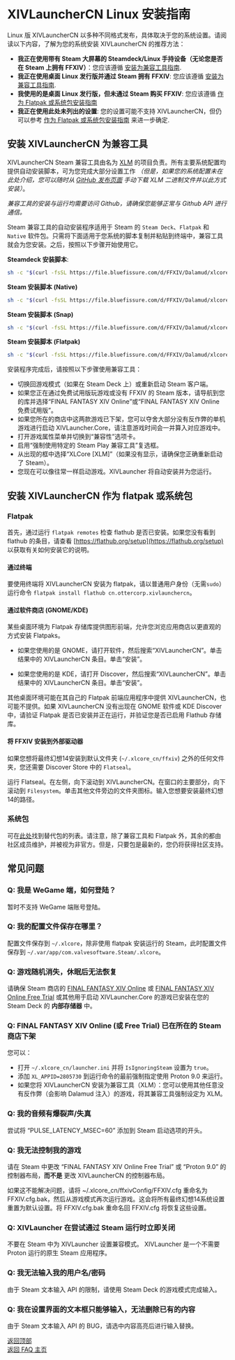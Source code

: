 # XIVLauncherCN Linux 安装指南

Linux 版 XIVLauncherCN 以多种不同格式发布，具体取决于您的系统设置。请阅读以下内容，了解为您的系统安装 XIVLauncherCN 的推荐方法：

- **我正在使用带有 Steam 大屏幕的 Steamdeck/Linux 手持设备（无论您是否在 Steam 上拥有 FFXIV）**：您应该遵循 [安装为兼容工具指南](#安装-xivlaunchercn-为兼容工具).
- **我正在使用桌面 Linux 发行版并通过 Steam 拥有 FFXIV**: 您应该遵循 [安装为兼容工具指南](#安装-xivlaunchercn-为兼容工具).
- **我使用的是桌面 Linux 发行版，但未通过 Steam 购买 FFXIV**: 您应该遵循 [作为 Flatpak 或系统包安装指南](#安装-xivlaunchercn-作为-flatpak-或系统包)
- **我正在使用此处未列出的设置**: 您的设置可能不支持 XIVLauncherCN，但仍可以参考 [作为 Flatpak 或系统包安装指南](#安装-xivlaunchercn-作为-flatpak-或系统包) 来进一步确定.

## 安装 XIVLauncherCN 为兼容工具

XIVLauncherCN Steam 兼容工具由名为 [XLM](https://github.com/Blooym/XLM) 的项目负责。所有主要系统配置均提供自动安装脚本，可为您完成大部分设置工作 *（但是，如果您的系统配置未在此处介绍，您可以随时从 [GitHub 发布页面](https://github.com/Blooym/xlm/releases/latest) 手动下载 XLM 二进制文件并以此方式安装）*。

*兼容工具的安装与运行均需要访问 Github，请确保您能够正常与 Github API 进行通信。*

Steam 兼容工具的自动安装程序适用于 Steam 的 `Steam Deck`、`Flatpak` 和 `Native` 软件包。只需将下面适用于您系统的脚本复制并粘贴到终端中，兼容工具就会为您安装。之后，按照以下步骤开始使用它。

**Steamdeck 安装脚本**:

```sh
sh -c "$(curl -fsSL https://file.bluefissure.com/d/FFXIV/Dalamud/xlcore/xlm/install-steamdeck-cn.sh)"
```

**Steam 安装脚本 (Native)**
```sh
sh -c "$(curl -fsSL https://file.bluefissure.com/d/FFXIV/Dalamud/xlcore/xlm/install-native-cn.sh)"
```

**Steam 安装脚本 (Snap)**
```sh
sh -c "$(curl -fsSL https://file.bluefissure.com/d/FFXIV/Dalamud/xlcore/xlm/install-snap-cn.sh)"
```

**Steam 安装脚本 (Flatpak)**
```sh
sh -c "$(curl -fsSL https://file.bluefissure.com/d/FFXIV/Dalamud/xlcore/xlm/install-flatpak-cn.sh)"
```

安装程序完成后，请按照以下步骤使用兼容工具：
- 切换回游戏模式（如果在 Steam Deck 上）或重新启动 Steam 客户端。
- 如果您正在通过免费试用版玩游戏或没有 FFXIV 的 Steam 版本，请导航到您的库并选择“FINAL FANTASY XIV Online”或“FINAL FANTASY XIV Online 免费试用版”。
- 如果您所在的商店中这两款游戏已下架，您可以夺舍大部分没有反作弊的单机游戏进行启动 XIVLauncher.Core，请注意游戏时间会一并算入对应游戏中。
- 打开游戏属性菜单并切换到“兼容性”选项卡。
- 启用“强制使用特定的 Steam Play 兼容工具”复选框。
- 从出现的框中选择“XLCore [XLM]”（如果没有显示，请确保您正确重新启动了 Steam）。
- 您现在可以像往常一样启动游戏。XIVLauncher 将自动安装并为您运行。

## 安装 XIVLauncherCN 作为 flatpak 或系统包

### Flatpak

首先，通过运行 `flatpak remotes` 检查 flathub 是否已安装。如果您没有看到 flathub 的条目，请查看 [https://flathub.org/setup](https://flathub.org/setup) 以获取有关如何安装它的说明。

#### 通过终端

要使用终端将 XIVLauncherCN 安装为 flatpak，请以普通用户身份（无需`sudo`）运行命令 `flatpak install flathub cn.ottercorp.xivlaunchercn`。

#### 通过软件商店 (GNOME/KDE)

某些桌面环境为 Flatpak 存储库提供图形前端，允许您浏览应用商店以更直观的方式安装 Flatpaks。

- 如果您使用的是 GNOME，请打开软件，然后搜索“XIVLauncherCN”。单击结果中的 XIVLauncherCN 条目。单击“安装”。

- 如果您使用的是 KDE，请打开 Discover，然后搜索“XIVLauncherCN”。单击结果中的 XIVLauncherCN 条目。单击“安装”。

其他桌面环境可能在其自己的 Flatpak 前端应用程序中提供 XIVLauncherCN，也可能不提供。如果 XIVLauncherCN 没有出现在 GNOME 软件或 KDE Discover 中，请验证 Flatpak 是否已安装并正在运行，并验证您是否已启用 Flathub 存储库。

#### 将 FFXIV 安装到外部驱动器

如果您想将最终幻想14安装到默认文件夹 (`~/.xlcore_cn/ffxiv`) 之外的任何文件夹，您还需要 Discover Store 中的 `Flatseal`。

运行 Flatseal。在左侧，向下滚动到 XIVLauncherCN。在窗口的主要部分，向下滚动到 `Filesystem`。单击其他文件旁边的文件夹图标。输入您想要安装最终幻想14的路径。

### 系统包

可在[此处](https://github.com/ottercorp/XIVLauncher.Core?tab=readme-ov-file#%E5%88%86%E5%8F%91)找到替代包的列表。请注意，除了兼容工具和 Flatpak 外，其余的都由社区成员维护，并被视为非官方。但是，只要包是最新的，您仍将获得社区支持。

## 常见问题

### Q: 我是 WeGame 端，如何登陆？

暂时不支持 WeGame 端账号登陆。

### Q: 我的配置文件保存在哪里？

配置文件保存到 `~/.xlcore`，除非使用 flatpak 安装运行的 Steam，此时配置文件保存到 `~/.var/app/com.valvesoftware.Steam/.xlcore`。

### Q: 游戏随机消失，休眠后无法恢复

请确保 Steam 商店的 [FINAL FANTASY XIV Online](https://store.steampowered.com/app/39210/FINAL_FANTASY_XIV_Online/) 或 [FINAL FANTASY XIV Online Free Trial](https://store.steampowered.com/app/312060/FINAL_FANTASY_XIV_Online_Free_Trial/) 或其他用于启动 XIVLauncher.Core 的游戏已安装在您的 Steam Deck 的 **内部存储器** 中。

### Q: FINAL FANTASY XIV Online (或 Free Trial) 已在所在的 Steam 商店下架

您可以：
- 打开 `~/.xlcore_cn/launcher.ini` 并将 `IsIgnoringSteam` 设置为 `true`。
- 添加 `XL_APPID=2805730` 到运行命令的最前强制指定使用 Proton 9.0 来运行。
- 如果您将 XIVLauncherCN 安装为兼容工具（XLM）：您可以使用其他任意没有反作弊（会影响 Dalamud 注入）的游戏，将其兼容工具强制设定为 XLM。

### Q: 我的音频有爆裂声/失真

尝试将 “PULSE_LATENCY_MSEC=60” 添加到 Steam 启动选项的开头。

### Q: 我无法控制我的游戏

请在 Steam 中更改 “FINAL FANTASY XIV Online Free Trial” 或 “Proton 9.0” 的控制器布局，**而不是** 更改 XIVLauncherCN 的控制器布局。

如果这不能解决问题，请将 ~/.xlcore_cn/ffxivConfig/FFXIV.cfg 重命名为 FFXIV.cfg.bak，然后从游戏模式再次运行游戏。这会将所有最终幻想14系统设置重置为默认设置。将 FFXIV.cfg.bak 重命名回 FFXIV.cfg 将恢复这些设置。

### Q: XIVLauncher 在尝试通过 Steam 运行时立即关闭

不要在 Steam 中为 XIVLauncher 设置兼容模式。 XIVLauncher 是一个不需要 Proton 运行的原生 Steam 应用程序。

### Q: 我无法输入我的用户名/密码

由于 Steam 文本输入 API 的限制，请使用 Steam Deck 的游戏模式完成输入。

### Q: 我在设置界面的文本框只能够输入，无法删除已有的内容

由于 Steam 文本输入 API 的 BUG，请选中内容高亮后进行输入替换。


[返回顶部](#安装)\
<a href="{{ site.github.baseurl }}/">返回 FAQ 主页</a>
